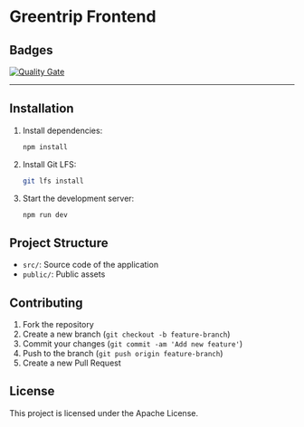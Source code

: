 # Greentrip Frontend
## Badges
[![Quality Gate](https://img.shields.io/endpoint?url=https://raw.githubusercontent.com/GreenTreep/Frontend/add_poi/.github/badges/sonar-badge.json&cacheSeconds=60)](https://github.com/GreenTreep/Frontend)

---
## Installation

1. Install dependencies:
    ```sh
    npm install
    ```

2. Install Git LFS:
    ```sh
    git lfs install
    ```

3. Start the development server:
    ```sh
    npm run dev
    ```

## Project Structure

- `src/`: Source code of the application
- `public/`: Public assets

## Contributing

1. Fork the repository
2. Create a new branch (`git checkout -b feature-branch`)
3. Commit your changes (`git commit -am 'Add new feature'`)
4. Push to the branch (`git push origin feature-branch`)
5. Create a new Pull Request

## License

This project is licensed under the Apache License.
